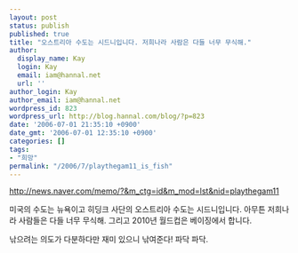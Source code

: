 ```yaml
---
layout: post
status: publish
published: true
title: "오스트리아 수도는 시드니입니다. 저희나라 사람은 다들 너무 무식해."
author:
  display_name: Kay
  login: Kay
  email: iam@hannal.net
  url: ''
author_login: Kay
author_email: iam@hannal.net
wordpress_id: 823
wordpress_url: http://blog.hannal.com/blog/?p=823
date: '2006-07-01 21:35:10 +0900'
date_gmt: '2006-07-01 12:35:10 +0900'
categories: []
tags:
- "희망"
permalink: "/2006/7/playthegam11_is_fish"
---
```

<p><a href="http://news.naver.com/memo/?&m_ctg=id&m_mod=lst&nid=playthegam11">http://news.naver.com/memo/?&m_ctg=id&m_mod=lst&nid=playthegam11</a></p>
<p>미국의 수도는 뉴욕이고 히딩크 사단의 오스트리아 수도는 시드니입니다. 아무튼 저희나라 사람들은 다들 너무 무식해. 그리고 2010년 월드컵은 베이징에서 합니다.</p>
<p>낚으려는 의도가 다분하다만 재미 있으니 낚여준다! 파닥 파닥.</p>
